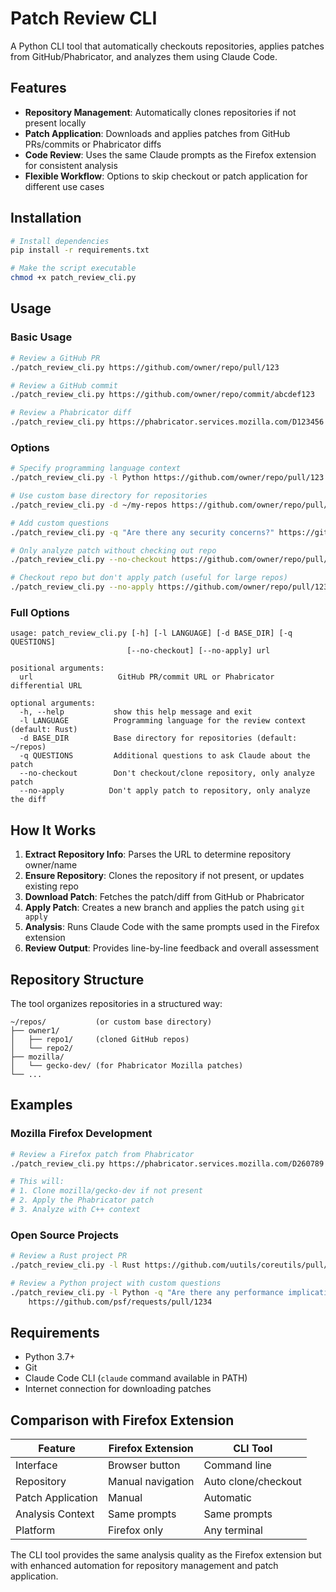 # Patch Review CLI

A Python CLI tool that automatically checkouts repositories, applies patches from GitHub/Phabricator, and analyzes them using Claude Code.

## Features

- **Repository Management**: Automatically clones repositories if not present locally
- **Patch Application**: Downloads and applies patches from GitHub PRs/commits or Phabricator diffs
- **Code Review**: Uses the same Claude prompts as the Firefox extension for consistent analysis
- **Flexible Workflow**: Options to skip checkout or patch application for different use cases

## Installation

```bash
# Install dependencies
pip install -r requirements.txt

# Make the script executable
chmod +x patch_review_cli.py
```

## Usage

### Basic Usage

```bash
# Review a GitHub PR
./patch_review_cli.py https://github.com/owner/repo/pull/123

# Review a GitHub commit
./patch_review_cli.py https://github.com/owner/repo/commit/abcdef123

# Review a Phabricator diff
./patch_review_cli.py https://phabricator.services.mozilla.com/D123456
```

### Options

```bash
# Specify programming language context
./patch_review_cli.py -l Python https://github.com/owner/repo/pull/123

# Use custom base directory for repositories
./patch_review_cli.py -d ~/my-repos https://github.com/owner/repo/pull/123

# Add custom questions
./patch_review_cli.py -q "Are there any security concerns?" https://github.com/owner/repo/pull/123

# Only analyze patch without checking out repo
./patch_review_cli.py --no-checkout https://github.com/owner/repo/pull/123

# Checkout repo but don't apply patch (useful for large repos)
./patch_review_cli.py --no-apply https://github.com/owner/repo/pull/123
```

### Full Options

```
usage: patch_review_cli.py [-h] [-l LANGUAGE] [-d BASE_DIR] [-q QUESTIONS] 
                          [--no-checkout] [--no-apply] url

positional arguments:
  url                   GitHub PR/commit URL or Phabricator differential URL

optional arguments:
  -h, --help           show this help message and exit
  -l LANGUAGE          Programming language for the review context (default: Rust)
  -d BASE_DIR          Base directory for repositories (default: ~/repos)
  -q QUESTIONS         Additional questions to ask Claude about the patch
  --no-checkout        Don't checkout/clone repository, only analyze patch
  --no-apply          Don't apply patch to repository, only analyze the diff
```

## How It Works

1. **Extract Repository Info**: Parses the URL to determine repository owner/name
2. **Ensure Repository**: Clones the repository if not present, or updates existing repo
3. **Download Patch**: Fetches the patch/diff from GitHub or Phabricator
4. **Apply Patch**: Creates a new branch and applies the patch using `git apply`
5. **Analysis**: Runs Claude Code with the same prompts used in the Firefox extension
6. **Review Output**: Provides line-by-line feedback and overall assessment

## Repository Structure

The tool organizes repositories in a structured way:

```
~/repos/           (or custom base directory)
├── owner1/
│   ├── repo1/     (cloned GitHub repos)
│   └── repo2/
├── mozilla/
│   └── gecko-dev/ (for Phabricator Mozilla patches)
└── ...
```

## Examples

### Mozilla Firefox Development

```bash
# Review a Firefox patch from Phabricator
./patch_review_cli.py https://phabricator.services.mozilla.com/D260789

# This will:
# 1. Clone mozilla/gecko-dev if not present
# 2. Apply the Phabricator patch
# 3. Analyze with C++ context
```

### Open Source Projects

```bash
# Review a Rust project PR
./patch_review_cli.py -l Rust https://github.com/uutils/coreutils/pull/5678

# Review a Python project with custom questions
./patch_review_cli.py -l Python -q "Are there any performance implications?" \
    https://github.com/psf/requests/pull/1234
```

## Requirements

- Python 3.7+
- Git
- Claude Code CLI (`claude` command available in PATH)
- Internet connection for downloading patches

## Comparison with Firefox Extension

| Feature | Firefox Extension | CLI Tool |
|---------|------------------|----------|
| Interface | Browser button | Command line |
| Repository | Manual navigation | Auto clone/checkout |
| Patch Application | Manual | Automatic |
| Analysis Context | Same prompts | Same prompts |
| Platform | Firefox only | Any terminal |

The CLI tool provides the same analysis quality as the Firefox extension but with enhanced automation for repository management and patch application.
